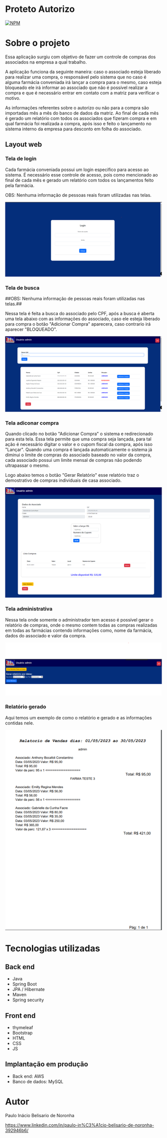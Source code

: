 # Proteto Autorizo
[![NPM](https://img.shields.io/npm/l/react)](https://github.com/pibelisario/autorizo/blob/master/LICENSE) 

# Sobre o projeto

Essa aplicação surgiu com objetivo de fazer um controle de compras dos associados na empresa a qual trabalho.
 
A aplicação funciona da seguinte maneira: caso o associado esteja liberado para realizar uma compra, o responsável pelo sistema que no caso é alguma farmácia conveniada irá lançar a compra para o mesmo, caso esteja bloqueado ele irá informar ao associado que não é possível realizar a compra e que é necessário entrar em contato com a matriz para verificar o motivo. 

As informações referentes sobre o autorizo ou não para a compra são importadas mês a mês do banco de dados da matriz. Ao final de cada mês é gerado um relatório com todos os associados que fizeram compra e em qual farmácia foi realizada a compra, após isso e feito o lançamento no sistema interno da empresa para desconto em folha do associado.

## Layout web

### Tela de login

Cada farmácia conveniada possui um login especifico para acesso ao sistema. É necessário esse controle de acesso, pois como mencionado ao final de cada mês e gerado um relatório com todos os lançamentos feito pela farmácia.

OBS: Nenhuma informação de pessoas reais foram utilizadas nas telas.

![web 0](https://github.com/pibelisario/autorizo/blob/relatorioMensal/assets/Tela%20Login.png?raw=true) 

### Tela de busca

##OBS: Nenhuma informação de pessoas reais foram utilizadas nas telas.##

Nessa tela é feita a busca do associado pelo CPF, após a busca é aberta uma tela abaixo com as informações do associado, caso ele esteja liberado para compra o botão "Adicionar Compra" aparecera, caso contrario irá aparecer "BLOQUEADO".

![web 1](https://github.com/pibelisario/autorizo/blob/relatorioMensal/assets/Tela%20Busca.png?raw=true) 

### Tela adiconar compra

Quando clicado no botão "Adicionar Compra" o sistema e redirecionado para esta tela. Essa tela permite que uma compra seja lançada, para tal ação é necessário digitar o valor e o cupom fiscal da compra, após isso "Lançar". Quando uma compra é lançada automaticamente o sistema já diminui o limite de compras do associado baseado no valor da compra, cada associado possui um limite mensal de compras não podendo ultrapassar o mesmo. 

Logo abaixo temos o botão "Gerar Relatório" esse relatório traz o demostrativo de compras individuais de casa associado.

![web 2](https://github.com/pibelisario/autorizo/blob/relatorioMensal/assets/Tela%20Compra.png?raw=true)

### Tela administrativa

Nessa tela onde somente o administrador tem acesso é possível gerar o relatório de compras, onde o mesmo contem todas as compras realizadas em todas as farmácias contendo informações como, nome da farmácia, dados do associado e valor da compra.

![web 3](https://github.com/pibelisario/autorizo/blob/relatorioMensal/assets/Tela%20ADM.png?raw=true)

### Relatório gerado

Aqui temos um exemplo de como o relatório e gerado e as informações contidas nele.

![web 4](https://github.com/pibelisario/autorizo/blob/relatorioMensal/assets/Relatorio.png?raw=true)


# Tecnologias utilizadas
## Back end
- Java
- Spring Boot
- JPA / Hibernate
- Maven
- Spring security
  
## Front end
- thymeleaf
- Bootstrap
- HTML
- CSS
- JS
  
## Implantação em produção
- Back end: AWS
- Banco de dados: MySQL

<!--
# Como executar o projeto

## Back end
Pré-requisitos: Java 11

```bash
# clonar repositório
git clone https://github.com/devsuperior/sds1-wmazoni

# entrar na pasta do projeto back end
cd backend

# executar o projeto
./mvnw spring-boot:run
```

## Front end web
Pré-requisitos: npm / yarn

```bash
# clonar repositório
git clone https://github.com/devsuperior/sds1-wmazoni

# entrar na pasta do projeto front end web
cd front-web

# instalar dependências
yarn install

# executar o projeto
yarn start
```
-->

# Autor

Paulo Inácio Belisario de Noronha

https://www.linkedin.com/in/paulo-in%C3%A1cio-belisario-de-noronha-392946b6/

